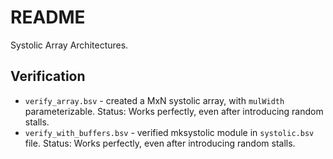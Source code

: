 # README #
Systolic Array Architectures.	

## Verification
- `verify_array.bsv` - created a MxN systolic array, with `mulWidth` parameterizable. Status: Works perfectly, even after introducing random stalls.
- `verify_with_buffers.bsv` - verified mksystolic module in `systolic.bsv` file. Status: Works perfectly, even after introducing random stalls.
